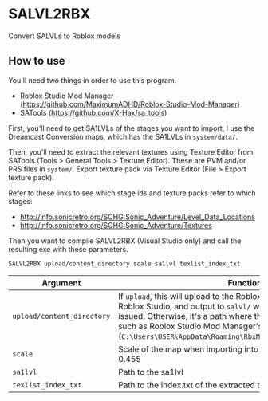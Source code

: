 # SALVL2RBX
Convert SALVLs to Roblox models

## How to use
You'll need two things in order to use this program.
- Roblox Studio Mod Manager (https://github.com/MaximumADHD/Roblox-Studio-Mod-Manager)
- SATools (https://github.com/X-Hax/sa_tools)

First, you'll need to get SA1LVLs of the stages you want to import, I use the Dreamcast Conversion maps, which has the SA1LVLs in `system/data/`.

Then, you'll need to extract the relevant textures using Texture Editor from SATools (Tools > General Tools > Texture Editor). These are PVM and/or PRS files in `system/`. Export texture pack via Texture Editor (File > Export texture pack).

Refer to these links to see which stage ids and texture packs refer to which stages:
- http://info.sonicretro.org/SCHG:Sonic_Adventure/Level_Data_Locations
- http://info.sonicretro.org/SCHG:Sonic_Adventure/Textures

Then you want to compile SALVL2RBX (Visual Studio only) and call the resulting exe with these parameters.

`SALVL2RBX upload/content_directory scale sa1lvl texlist_index_txt`

Argument | Function
--------|--------
`upload/content_directory` | If `upload`, this will upload to the Roblox account associated with Roblox Studio, and output to `salvl/` where the command was issued. Otherwise, it's a path where the program will output to, such as Roblox Studio Mod Manager's content directory (`C:\Users\USER\AppData\Roaming\RbxModManager\ModFiles\content`).
`scale` | Scale of the map when importing into Roblox. Recommended 0.455
`sa1lvl` | Path to the sa1lvl
`texlist_index_txt` | Path to the index.txt of the extracted texture pack
